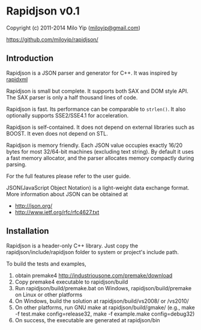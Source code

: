 # Rapidjson v0.1

Copyright (c) 2011-2014 Milo Yip (miloyip@gmail.com)

https://github.com/miloyip/rapidjson/

## Introduction

Rapidjson is a JSON parser and generator for C++. It was inspired by [rapidxml](http://rapidxml.sourceforge.net/)

Rapidjson is small but complete. It supports both SAX and DOM style API. The SAX parser is only a half thousand lines of code.

Rapidjson is fast. Its performance can be comparable to `strlen()`. It also optionally supports SSE2/SSE4.1 for acceleration.

Rapidjson is self-contained. It does not depend on external libraries such as BOOST. It even does not depend on STL.

Rapidjson is memory friendly. Each JSON value occupies exactly 16/20 bytes for most 32/64-bit machines (excluding text string). By default it uses a fast memory allocator, and the parser allocates memory compactly during parsing.

For the full features please refer to the user guide.

JSON(JavaScript Object Notation) is a light-weight data exchange format.
More information about JSON can be obtained at
* http://json.org/
* http://www.ietf.org/rfc/rfc4627.txt

## Installation

Rapidjson is a header-only C++ library. Just copy the rapidjson/include/rapidjson folder to system or project's include path.

To build the tests and examples,
1. obtain premake4 http://industriousone.com/premake/download
2. Copy premake4 executable to rapidjson/build
3. Run rapidjson/build/premake.bat on Windows, rapidjson/build/premake on Linux or other platforms
4. On Windows, build the solution at rapidjson/build/vs2008/ or /vs2010/
5. On other platforms, run GNU make at rapidjson/build/gmake/ (e.g., make -f test.make config=release32, make -f example.make config=debug32)
6. On success, the executable are generated at rapidjson/bin
